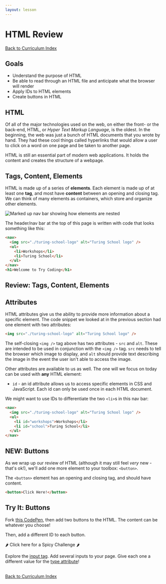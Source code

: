 ```yaml
---
layout: lesson
---
```


# HTML Review

<a href="../">Back to Curriculum Index</a>

## Goals

- Understand the purpose of HTML
- Be able to read through an HTML file and anticipate what the browser will render
- Apply IDs to HTML elements
- Create buttons in HTML

## HTML

Of all of the major technologies used on the web, on either the front- or the back-end, HTML, or _Hyper Text Markup Language_, is the oldest. In the beginning, the web was just a bunch of HTML documents that you wrote by hand. They had these cool things called hyperlinks that would allow a user to click on a word on one page and be taken to another page.

HTML is still an essential part of modern web applications. It holds the content and creates the structure of a webpage.

## Tags, Content, Elements

HTML is made up of a series of **elements**. Each element is made up of at least one **tag**, and most have **content** between an opening and closing tag. We can think of many elements as containers, which store and organize other elements.

<img src="{{ site.url}}/assets/images/header-buckets.png" alt="Marked up nav bar showing how elements are nested"/>

The header/nav bar at the top of this page is written with code that looks something like this:

```html
<nav>
  <img src="./turing-school-logo" alt="Turing School logo" />
  <ul>
    <li>Workshops</li>
    <li>Turing School</li>
  </ul>
</nav>
<h1>Welcome to Try Coding</h1>
```

<div class="try-it-new">
  <h2>Review: Tags, Content, Elements</h2>
</div>

## Attributes

HTML attributes give us the ability to provide more information about a specific element. The code snippet we looked at in the previous section had one element with two attributes:

```html
<img src="./turing-school-logo" alt="Turing School logo" />
```

The self-closing `<img />` tag above has two attributes - `src` and `alt`. These are intended to be used in conjunction with the `<img />` tag. `src` needs to tell the browser which image to display, and `alt` should provide text describing the image in the event the user isn't able to access the image.

Other attributes are available to us as well. The one will we focus on today can be used with **any** HTML element:
- `id` - an id attribute allows us to access specific elements in CSS and JavaScript. Each id can only be used once in each HTML document.

We might want to use IDs to differentiate the two `<li>`s in this nav bar:

```html
<nav>
  <img src="./turing-school-logo" alt="Turing School logo" />
  <ul>
    <li id="workshops">Workshops</li>
    <li id="school">Turing School</li>
  </ul>
</nav>
```

## NEW: Buttons

As we wrap up our review of HTML (although it may still feel _very_ new - that's ok!), we'll add one more element to your toolbox: `<button>`.

The `<button>` element has an opening and closing tag, and should have content.

```html
<button>Click Here!</button>
```

<div class="try-it-new">
  <h2>Try It: Buttons</h2>
  <p>Fork <a target="blank" href="https://codepen.io/turing-school/pen/jOPKpzB?editors=1010">this CodePen</a>, then add two buttons to the HTML. The content can be whatever you choose!</p>
  <p>Then, add a different ID to each button.</p>
  <div class="spicy-container">
    <p class="spicy-click">🌶 Click here for a Spicy Challenge 🌶</p>
    <div class="spicy-toggle">
      <p>Explore the <a target="https://www.w3schools.com/tags/tag_input.asp" href="https://www.w3schools.com/tags/tag_input.asp">input tag</a>. Add several inputs to your page. Give each one a different value for the <a target="blank" href="https://www.w3schools.com/tags/att_input_type.asp">type attribute</a>!</p>
    </div>
  </div>
</div>

<br>
<a href="../">Back to Curriculum Index</a>
